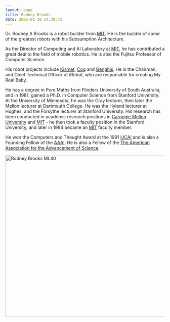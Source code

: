 ```yaml
---
layout: page
title: Rodney Brooks
date: 2005-01-10 14:30:42
---
```

<p>Dr. Rodney A Brooks is a robot builder from <a class="wiki" href="/wiki/mit.html" title="Massachusetts Institute of Technology">MIT</a>. He is the builder of some of the greatest robots with his Subsumption Architecture.

As the Director of Computing and AI Laboratory at <a class="wiki" href="/wiki/mit.html" title="Massachusetts Institute of Technology">MIT</a>, he has contributed a great deal to the field of mobile robotics. He is also the Fujitsu Professor of Computer Science.

His robot projects include <a class="wiki" href="/wiki/kismet.html" title="Kismet">Kismet</a>, <a class="wiki" href="/wiki/cog.html" title="A robotic model of human form and behaviour">Cog</a> and [Genghis](/wiki/genghis.html). He is the Chairman, and Chief Technical Officer of iRobot, who are responsible for creating My Real Baby.

He has a degree in Pure Maths from Flinders University of South Australia, and in 1981, gained a Ph.D. in Computer Science from Stanford University.  At the University of Minnesota, he was the Cray lecturer, then later the Mellon lecturer at Dartmouth College. He was the Hyland lecturer at Hughes, and the Forsythe lecturer at Stanford University. His research has been conducted in academic research positions in <a class="wiki" href="/wiki/carnegie_mellon_university.html" title="An institution involved in Robotics, Technology and Science">Carnegie Mellon University</a> and <a class="wiki" href="/wiki/mit.html" title="Massachusetts Institute of Technology">MIT</a> - he then took a faculty position in the Stanford University, and later in 1984 became an <a class="wiki" href="/wiki/mit.html" title="Massachussetts Institute of Technology">MIT</a> faculty member.

He won the Computers and Thought Award at the 1991 <a class="wiki" href="/wiki/ijcai.html" title="International Joint Conference on Artificial Intelligence">IJCAI</a> and is also a Founding Fellow of the <a class="wiki" href="/wiki/aaai.html" title="American Association for Artificial Intelligence">AAAI</a>. He is also a Fellow of the [The American Association for the Advancement of Science](https://en.wikipedia.org/wiki/American_Association_for_the_Advancement_of_Science).

<a title="Science History Institute / CC BY-SA (https://creativecommons.org/licenses/by-sa/3.0)" href="https://commons.wikimedia.org/wiki/File:Rodney_Brooks_ML40.jpg"><img width="512" alt="Rodney Brooks ML40" src="https://upload.wikimedia.org/wikipedia/commons/b/b9/Rodney_Brooks_ML40.jpg"></a>